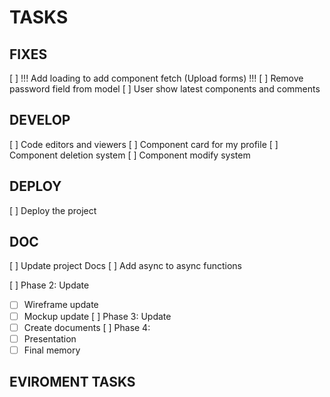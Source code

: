 # TASKS

## FIXES

[ ] !!! Add loading to add component fetch (Upload forms) !!!
[ ] Remove password field from model
[ ] User show latest components and comments

## DEVELOP

[ ] Code editors and viewers
[ ] Component card for my profile
[ ] Component deletion system
[ ] Component modify system

## DEPLOY

[ ] Deploy the project

## DOC

[ ] Update project Docs
[ ] Add async to async functions

[ ] Phase 2: Update

- [ ] Wireframe update
- [ ] Mockup update
      [ ] Phase 3: Update
- [ ] Create documents
      [ ] Phase 4:
- [ ] Presentation
- [ ] Final memory

## EVIROMENT TASKS
